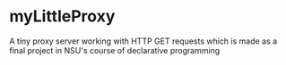 # myLittleProxy
A tiny proxy server working with HTTP GET requests which is made as a final project in NSU's course of declarative programming

